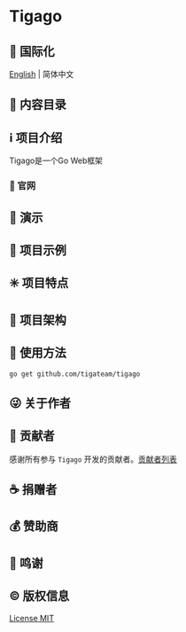 # Tigago

## :large_blue_circle: 国际化

[English](README.md) | 简体中文

## :book: 内容目录

## :information_source: 项目介绍

Tigago是一个Go Web框架

### :bell: 官网

## :foggy: 演示

## :large_blue_diamond: 项目示例

## :eight_spoked_asterisk: 项目特点

## :leaves: 项目架构

## :gem: 使用方法

``` 
go get github.com/tigateam/tigago
```

## :stuck_out_tongue_winking_eye: 关于作者

## :stars: 贡献者

感谢所有参与 `Tigago` 开发的贡献者。[贡献者列表](https://gitee.com/tigateam/tigago/contributors?ref=master)

## :coffee: 捐赠者

## :moneybag: 赞助商

## :clap: 鸣谢

## :copyright: 版权信息

[License MIT](LICENSE)
